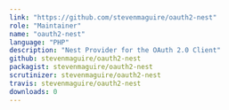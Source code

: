 ```yaml
---
link: "https://github.com/stevenmaguire/oauth2-nest"
role: "Maintainer"
name: "oauth2-nest"
language: "PHP"
description: "Nest Provider for the OAuth 2.0 Client"
github: stevenmaguire/oauth2-nest
packagist: stevenmaguire/oauth2-nest
scrutinizer: stevenmaguire/oauth2-nest
travis: stevenmaguire/oauth2-nest
downloads: 0
---
```

